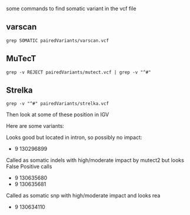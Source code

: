 some commands to find somatic variant in the vcf file

## varscan

```{.bash}
grep SOMATIC pairedVariants/varscan.vcf 
```

## MuTecT
```{.bash}
grep -v REJECT pairedVariants/mutect.vcf | grep -v "^#"
```

## Strelka
```{.bash}
grep -v "^#" pairedVariants/strelka.vcf
```


Then look at some of these position in IGV


Here are some variants:   

Looks good but located in intron, so possibly no impact:   
 - 9 130296899 

Called as somatic indels with high/moderate impact by mutect2 but looks False Positive calls 

 - 9 130635680
 - 9 130635681

Called as somatic snp with high/moderate impact and looks rea

 - 9 130634110

 